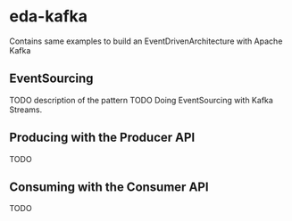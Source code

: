 # eda-kafka
Contains same examples to build an EventDrivenArchitecture with Apache Kafka


## EventSourcing
TODO description of the pattern
TODO Doing EventSourcing with Kafka Streams.

## Producing with the Producer API
TODO

## Consuming with the Consumer API
TODO



